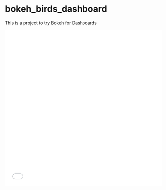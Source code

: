 # bokeh_birds_dashboard
This is a project to try Bokeh for Dashboards

<iframe src="/dashboard.html"
    sandbox="allow-same-origin allow-scripts"
    width="100%"
    height="500"
    scrolling="no"
    seamless="seamless"
    frameborder="0">
</iframe>
